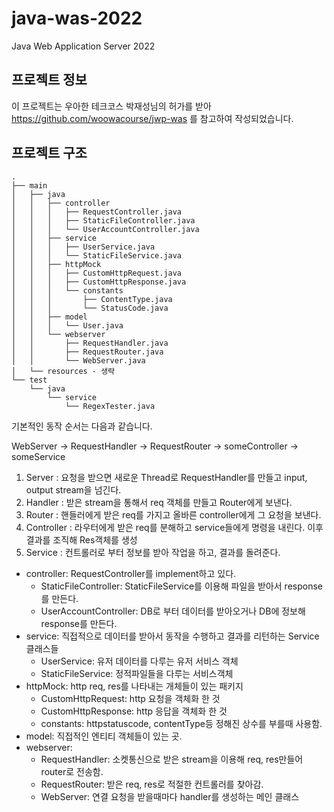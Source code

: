 # java-was-2022
Java Web Application Server 2022


## 프로젝트 정보 

이 프로젝트는 우아한 테크코스 박재성님의 허가를 받아 https://github.com/woowacourse/jwp-was 
를 참고하여 작성되었습니다.


## 프로젝트 구조
```
.
├── main
│   ├── java
│   │   ├── controller
│   │   │   ├── RequestController.java
│   │   │   ├── StaticFileController.java
│   │   │   └── UserAccountController.java
│   │   ├── service
│   │   │   ├── UserService.java
│   │   │   └── StaticFileService.java
│   │   ├── httpMock
│   │   │   ├── CustomHttpRequest.java
│   │   │   ├── CustomHttpResponse.java
│   │   │   └── constants
│   │   │       ├── ContentType.java
│   │   │       └── StatusCode.java
│   │   ├── model
│   │   │   └── User.java
│   │   └── webserver
│   │       ├── RequestHandler.java
│   │       ├── RequestRouter.java
│   │       └── WebServer.java
│   └── resources - 생략
└── test
    └── java
        └── service
            └── RegexTester.java
```

기본적인 동작 순서는 다음과 같습니다.

WebServer -> RequestHandler -> RequestRouter -> someController -> someService

1. Server  : 요청을 받으면 새로운 Thread로 RequestHandler를 만들고 input, output stream을 넘긴다.
2. Handler : 받은 stream을 통해서 req 객체를 만들고 Router에게 보낸다.
3. Router  : 핸들러에게 받은 req를 가지고 올바른 controller에게 그 요청을 보낸다.
4. Controller : 라우터에게 받은 req를 분해하고 service들에게 명령을 내린다. 이후 결과를 조직해 Res객체를 생성
5. Service : 컨트롤러로 부터 정보를 받아 작업을 하고, 결과를 돌려준다.


- controller: RequestController를 implement하고 있다.
  - StaticFileController: StaticFileService를 이용해 파일을 받아서 response를 만든다.
  - UserAccountController: DB로 부터 데이터를 받아오거나 DB에 정보해 response를 만든다.
- service: 직접적으로 데이터를 받아서 동작을 수행하고 결과를 리턴하는 Service 클래스들
  - UserService: 유저 데이터를 다루는 유저 서비스 객체
  - StaticFileService: 정적파일들을 다루는 서비스객체
- httpMock: http req, res를 나타내는 개체들이 있는 패키지
  - CustomHttpRequest: http 요청을 객체화 한 것
  - CustomHttpResponse: http 응답을 객체화 한 것
  - constants: httpstatuscode, contentType등 정해진 상수를 부를때 사용함.
- model: 직접적인 엔티티 객체들이 있는 곳.
- webserver:
  - RequestHandler: 소켓통신으로 받은 stream을 이용해 req, res만들어 router로 전송함.
  - RequestRouter: 받은 req, res로 적절한 컨트롤러를 찾아감.
  - WebServer: 연결 요청을 받을때마다 handler를 생성하는 메인 클래스

